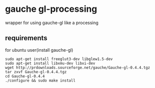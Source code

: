 gauche gl-processing
===================
wrapper for using gauche-gl like a processing

requirements
-------

for ubuntu user(install gauche-gl)

	sudo apt-get install freeglut3-dev libglew1.5-dev
	sudo apt-get install libxmu-dev libxi-dev
    wget http://prdownloads.sourceforge.net/gauche/Gauche-gl-0.4.4.tgz
    tar zxvf Gauche-gl-0.4.4.tgz
    cd Gauche-gl-0.4.4
    ./configure && sudo make install